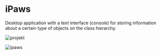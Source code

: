 # iPaws

Desktop application with a text interface (console) for storing information about a certain type of objects on the class hierarchy. 

![projekt](https://user-images.githubusercontent.com/20402746/52152188-cfbfe680-2675-11e9-95e3-a53a5e90e97f.png)

![ipaws](https://user-images.githubusercontent.com/20402746/51976676-932d9880-2485-11e9-94c6-bb8241f0d5a0.jpg)
